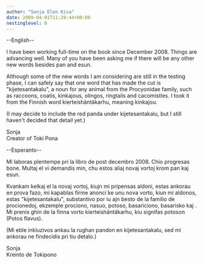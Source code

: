 ```yaml
---
author: "Sonja Elen Kisa"
date: 2009-04-01T11:29:44+00:00
nestinglevel: 0
---
```

\--English--  
  
I have been working full-time on the book since December 2008. Things are advancing well. Many of you have been asking me if there will be any other new words besides pan and esun.  
  
Although some of the new words I am considering are still in the testing phase, I can safely say that one word that has made the cut is "kijetesantakalu", a noun for any animal from the Procyonidae family, such as raccoons, coatis, kinkajous, olingos, ringtails and cacomistles. I took it from the Finnish word kierteishäntäkarhu, meaning kinkajou.  
  
(I may decide to include the red panda under kijetesantakalu, but I still haven't decided that detail yet.)  
  
Sonja  
Creator of Toki Pona  
  
\--Esperanto--  
  
Mi laboras plentempe pri la libro de post decembro 2008. Chio progresas bone. Multaj el vi demandis min, chu estos aliaj novaj vortoj krom pan kaj esun.  
  
Kvankam kelkaj el la novaj vortoj, kiujn mi pripensas aldoni, estas ankorau en prova fazo, mi kapablas firme anonci ke unu nova vorto, kiun mi aldonos, estas "kijetesantakalu", substantivo por iu ajn besto de la familio de procionedoj, ekzemple prociono, nasuo, potoso, basariciono, basarisko kaj . Mi prenis ghin de la finna vorto kierteishäntäkarhu, kiu signifas potoson (Potos flavus).  
  
(Mi eble inkluzivos ankau la rughan pandon en kijetesantakalu, sed mi ankorau ne findecidis pri tiu detalo.)  
  
Sonja  
Kreinto de Tokipono